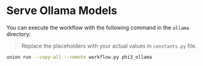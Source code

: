 # Serve Ollama Models

You can execute the workflow with the following command in the `ollama` directory:

> Replace the placeholders with your actual values in `constants.py` file.

```bash
union run --copy-all --remote workflow.py phi3_ollama
```
